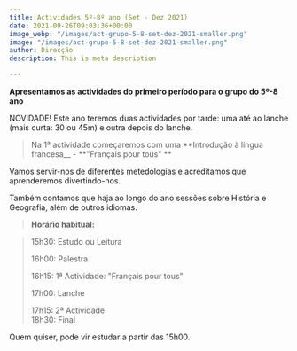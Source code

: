 ```yaml
---
title: Actividades 5º-8º ano (Set - Dez 2021)
date: 2021-09-26T09:03:36+00:00
image_webp: "/images/act-grupo-5-8-set-dez-2021-smaller.png"
image: "/images/act-grupo-5-8-set-dez-2021-smaller.png"
author: Direcção
description: This is meta description

---
```

**Apresentamos as actividades do primeiro período para o grupo do 5º-8 ano**

NOVIDADE! Este ano teremos duas actividades por tarde: uma até ao lanche (mais curta: 30 ou 45m) e outra depois do lanche.

> Na 1ª actividade começaremos com uma **Introdução à língua francesa__ - **"Français pour tous" **

Vamos servir-nos de diferentes metedologias e acreditamos que aprenderemos divertindo-nos.

Também contamos que haja ao longo do ano sessões sobre História e Geografia, além de outros idiomas.

> **Horário habitual:**

> 15h30: Estudo ou Leitura
>
> 16h00: Palestra
>
> 16h15: 1ª Actividade: "Français pour tous"
>
> 17h00: Lanche
>
> 17h15: 2ª Actividade  
> 18h30: Final

Quem quiser, pode vir estudar a partir das 15h00.